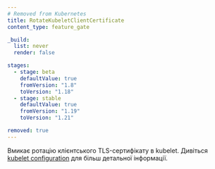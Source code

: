 ```yaml
---
# Removed from Kubernetes
title: RotateKubeletClientCertificate
content_type: feature_gate

_build:
  list: never
  render: false

stages:
  - stage: beta 
    defaultValue: true
    fromVersion: "1.8"
    toVersion: "1.18"
  - stage: stable
    defaultValue: true
    fromVersion: "1.19"
    toVersion: "1.21"

removed: true
---
```

Вмикає ротацію клієнтського TLS-сертифікату в kubelet. Дивіться [kubelet configuration](/docs/reference/access-authn-authz/kubelet-tls-bootstrapping/#kubelet-configuration) для більш детальної інформації.
